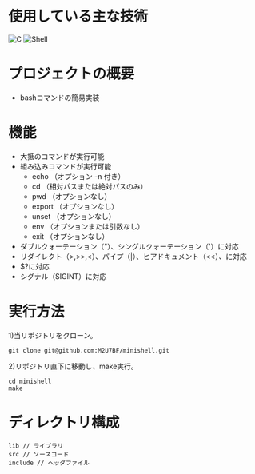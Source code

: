 # 使用している主な技術
![C](https://img.shields.io/badge/C-00599C?style=for-the-badge&logo=c&logoColor=white)
![Shell](https://img.shields.io/badge/Shell_Script-121011?style=for-the-badge&logo=gnu-bash&logoColor=white)


# プロジェクトの概要
* bashコマンドの簡易実装

# 機能
* 大抵のコマンドが実行可能
* 組み込みコマンドが実行可能
  * echo （オプション -n 付き）
  * cd （相対パスまたは絶対パスのみ）
  * pwd （オプションなし）
  * export （オプションなし）
  * unset （オプションなし）
  * env （オプションまたは引数なし）
  * exit （オプションなし）
* ダブルクォーテーション（"）、シングルクォーテーション（'）に対応
* リダイレクト（>,>>,<）、パイプ（|）、ヒアドキュメント（<<）、に対応
* $?に対応
* シグナル（SIGINT）に対応

# 実行方法
1)当リポジトリをクローン。
```
git clone git@github.com:M2U7BF/minishell.git
```

2)リポジトリ直下に移動し、make実行。
```
cd minishell
make
```

# ディレクトリ構成
```
lib // ライブラリ
src // ソースコード
include // ヘッダファイル
```
